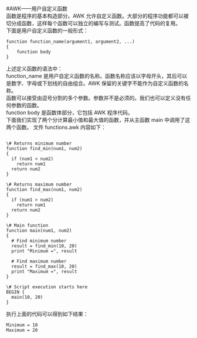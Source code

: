 #AWK——用户自定义函数  
函数是程序的基本构造部分。AWK 允许自定义函数。大部分的程序功能都可以被切分成函数，这样每个函数可以独立的编写与测试。函数提高了代码的复用。  
下面是用户自定义函数的一般形式：  
```
function function_name(argument1, argument2, ...)
{
	function body
}
```  
上述定义函数的语法中：  
function_name 是用户自定义函数的名称。函数名称应该以字母开头，其后可以是数字、字母或下划线的自由组合。AWK 保留的关键字不能作为自定义函数的名称。  
函数可以接受由逗号分割的多个参数。参数并不是必须的。我们也可以定义没有任何参数的函数。  
function body 是函数体部分，它包括 AWK 程序代码。  
下面我们实现了两个分计算最小值和最大值的函数，并从主函数 main 中调用了这两个函数。 文件 functions.awk 内容如下：  
```  

\# Returns minimum number
function find_min(num1, num2)
{
  if (num1 < num2)
    return num1
  return num2
}

\# Returns maximum number
function find_max(num1, num2)
{
  if (num1 > num2)
    return num1
  return num2
}

\# Main function
function main(num1, num2)
{
  # Find minimum number
  result = find_min(10, 20)
  print "Minimum =", result
  
  # Find maximum number
  result = find_max(10, 20)
  print "Maximum =", result
}

\# Script execution starts here
BEGIN {
  main(10, 20)
}  
```  
  
执行上面的代码可以得到如下结果：   
```
Minimum = 10
Maximum = 20
```

